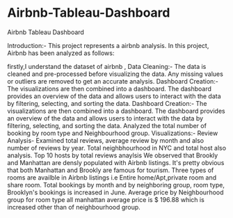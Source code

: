 # Airbnb-Tableau-Dashboard
Airbnb Tableau Dashboard

Introduction:- This project represents a airbnb analysis.
In this project, Airbnb has been analyzed as follows:

firstly,I understand the dataset of airbnb ,
Data Cleaning:-
The data is cleaned and pre-processed before visualizing the data. Any missing values or outliers are removed to get an accurate analysis.
Dashboard Creation:-
The visualizations are then combined into a dashboard. The dashboard provides an overview of the data and allows users to interact with the data by filtering, selecting, and sorting the data.
Dashboard Creation:-
The visualizations are then combined into a dashboard. The dashboard provides an overview of the data and allows users to interact with the data by filtering, selecting, and sorting the data.
Analyzed the total number of booking by room type and Neighbourhood group.
Visualizations:-
Review Analysis- Examined total reviews, average review by month and also number of reviews by year.
Total neighbhourhood in NYC and total host also analysis.
Top 10 hosts by total reviews anaylsis
We observed that Brookly and Manhattan are densly populated with Airbnb listings. It's pretty obvious that both Manhattan and Brookly are famous for tourism.
Three types of rooms are availble in Airbnb listings i.e Entire home/Apt,private room and share room.
Total bookings by month and by neighboring group, room type, Brooklyn's bookings is increased in June.
Average price by Neighbourhood group for room type all manhattan average price is $ 196.88 which is increased other than of neighbourhood group.
